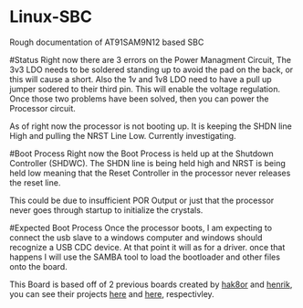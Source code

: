 # Linux-SBC
Rough documentation of AT91SAM9N12 based SBC

#Status
Right now there are 3 errors on the Power Managment Circuit, The 3v3 LDO needs to be soldered standing up to avoid the pad on the back, or this will cause a short. Also the 1v and 1v8 LDO need to have a pull up jumper sodered to their third pin. This will enable the voltage regulation. Once those two problems have been solved, then you can power the Processor circuit.

As of right now the processor is not booting up. It is keeping the SHDN line High and pulling the NRST Line Low. Currently investigating.

#Boot Process
Right now the Boot Process is held up at the Shutdown Controller (SHDWC). The SHDN line is being held high and NRST is being held low meaning that the Reset Controller in the processor never releases the reset line.

This could be due to insufficient POR Output or just that the processor never goes through startup to initialize the crystals.

#Expected Boot Process
Once the processor boots, I am expecting to connect the usb slave to a windows computer and windows should recognize a USB CDC device. At that point it will as for a driver. once that happens I will use the SAMBA tool to load the bootloader and other files onto the board.


This Board is based off of 2 previous boards created by [hak8or](https://github.com/hak8or) and [henrik](https://github.com/Ttl), you can see their projects [here](https://github.com/nik9993/Embedded-Linux-System/tree/master/at91sam9n12) and [here](https://github.com/nik9993/sam_board), respectivley.
